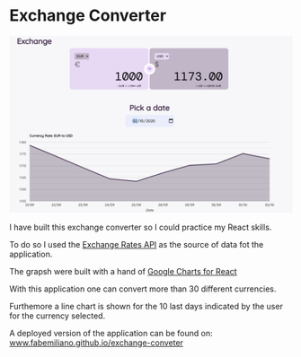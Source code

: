 # Exchange Converter 

<img src="./Exchange.png">

I have built this exchange converter so I could practice my React skills.

To do so I used the [Exchange Rates API](https://exchangeratesapi.io/) as the source of data fot the application.

The grapsh were built with a hand of [Google Charts for React](https://react-google-charts.com/)

With this application one can convert more than 30 different currencies. 

Furthemore a line chart is shown for the 10 last days indicated by the user for the currency selected.

A deployed version of the application can be found on: www.fabemiliano.github.io/exchange-conveter